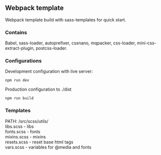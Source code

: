 ## Webpack template
Webpack template build with sass-templates for quick start.
### Contains
Babel, sass-loader, autoprefixer, cssnano, mqpacker, 
css-loader, mini-css-extract-plugin, postcss-loader.
 ### Configurations
 Development configuration with live server:
~~~~
npm run dev
~~~~~
Production configuration to ./dist
~~~~
npm run build
~~~~~
### Templates
PATH: /src/scss/utils/<br>
libs.scss - libs<br>
fonts.scss - fonts<br>
mixins.scss - mixins<br>
resets.scss - reset base html tags<br>
vars.scss - variables for @media and fonts